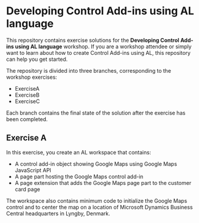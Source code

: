 # Developing Control Add-ins using AL language

This repository contains exercise solutions for the **Developing Control Add-ins using AL language** workshop. If you are a workshop attendee or simply want to learn about how to create Control Add-ins using AL, this repository can help you get started.

The repository is divided into three branches, corresponding to the workshop exercises:
- ExerciseA
- ExerciseB
- ExerciseC

Each branch contains the final state of the solution after the exercise has been completed.

## Exercise A

In this exercise, you create an AL workspace that contains:
- A control add-in object showing Google Maps using Google Maps JavaScript API
- A page part hosting the Google Maps control add-in
- A page extension that adds the Google Maps page part to the customer card page

The workspace also contains minimum code to initialize the Google Maps control and to center the map on a location of Microsoft Dynamics Business Central headquarters in Lyngby, Denmark.
